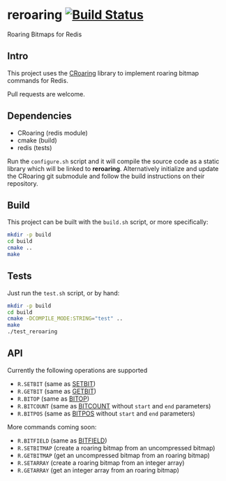 reroaring [![Build Status](https://travis-ci.org/aviggiano/reroaring.svg?branch=master)](https://travis-ci.org/aviggiano/reroaring)
===========
Roaring Bitmaps for Redis

## Intro

This project uses the [CRoaring](https://github.com/RoaringBitmap/CRoaring) library to implement roaring bitmap commands for Redis.

Pull requests are welcome.

## Dependencies

- CRoaring (redis module)
- cmake (build)
- redis (tests)

Run the `configure.sh` script and it will compile the source code as a static library which will be linked to **reroaring**. Alternatively initialize and update the CRoaring git submodule and follow the build instructions on their repository. 

## Build

This project can be built with the `build.sh` script, or more specifically:

```bash
mkdir -p build
cd build
cmake ..
make
```

## Tests

Just run the `test.sh` script, or by hand:

```bash
mkdir -p build
cd build
cmake -DCOMPILE_MODE:STRING="test" ..
make
./test_reroaring
```

## API

Currently the following operations are supported

- `R.SETBIT` (same as [SETBIT](https://redis.io/commands/setbit))
- `R.GETBIT` (same as [GETBIT](https://redis.io/commands/getbit))
- `R.BITOP` (same as [BITOP](https://redis.io/commands/bitop))
- `R.BITCOUNT` (same as [BITCOUNT](https://redis.io/commands/bitcount) without `start` and `end` parameters)
- `R.BITPOS` (same as [BITPOS](https://redis.io/commands/bitpos) without `start` and `end` parameters)

More commands coming soon:

- `R.BITFIELD` (same as [BITFIELD](https://redis.io/commands/bitfield))
- `R.SETBITMAP` (create a roaring bitmap from an uncompressed bitmap)
- `R.GETBITMAP` (get an uncompressed bitmap from an roaring bitmap)
- `R.SETARRAY` (create a roaring bitmap from an integer array)
- `R.GETARRAY` (get an integer array from an roaring bitmap)
